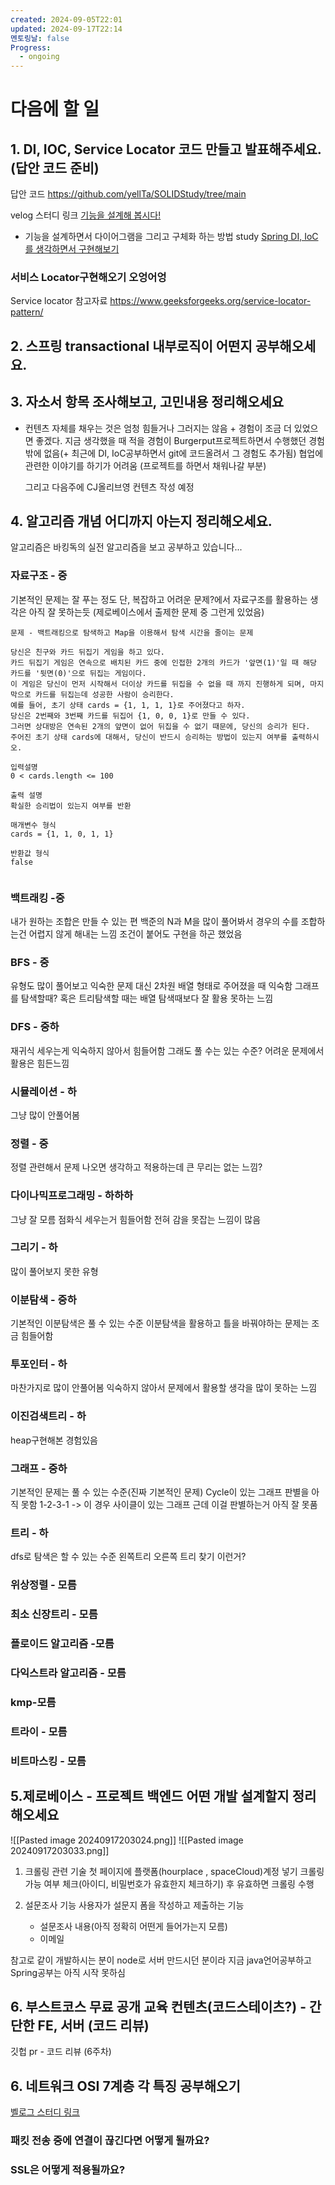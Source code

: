 ```yaml
---
created: 2024-09-05T22:01
updated: 2024-09-17T22:14
멘토링날: false
Progress:
  - ongoing
---
```

# 다음에 할 일

## 1. DI, IOC, Service Locator 코드 만들고 발표해주세요. (답안 코드 준비)
답안 코드
https://github.com/yellTa/SOLIDStudy/tree/main

velog 스터디 링크
[기능을 설계해 봅시다!](https://velog.io/@bbubboru22/%EA%B8%B0%EB%8A%A5%EC%9D%84-%EC%84%A4%EA%B3%84%ED%95%B4%EB%B4%85%EC%8B%9C%EB%8B%A4)
 - 기능을 설계하면서 다이어그램을 그리고 구체화 하는 방법 study
[Spring DI, IoC를 생각하면서 구현해보기](https://velog.io/@bbubboru22/Spring-Di-IoC%EB%A5%BC-%EC%83%9D%EA%B0%81%ED%95%B4%EB%B3%B4%EB%A9%B4%EC%84%9C-%EA%B5%AC%ED%98%84%ED%95%B4%EB%B3%B4%EA%B8%B0)

### 서비스 Locator구현해오기 오엉어엉

Service locator 참고자료
https://www.geeksforgeeks.org/service-locator-pattern/

## 2. 스프링 transactional 내부로직이 어떤지 공부해오세요. 
## 3. 자소서 항목 조사해보고, 고민내용 정리해오세요
 - 컨텐츠 자체를 채우는 것은 엄청 힘들거나 그러지는 않음 + 경험이 조금 더 있었으면 좋겠다.
   지금 생각했을 때 적을 경험이 Burgerput프로젝트하면서 수행했던 경험 밖에 없음(+ 최근에 DI, IoC공부하면서 git에 코드올려서 그 경험도 추가됨)
   협업에 관련한 이야기를 하기가 어려움 (프로젝트를 하면서 채워나갈 부분)
   
   그리고 다음주에 CJ올리브영 컨텐츠 작성 예정 
## 4. 알고리즘 개념 어디까지 아는지 정리해오세요.
알고리즘은 바킹독의 실전 알고리즘을 보고 공부하고 있습니다...


### 자료구조 - 중
기본적인 문제는 잘 푸는 정도
단, 복잡하고 어려운 문제?에서 자료구조를 활용하는 생각은 아직 잘 못하는듯
(제로베이스에서 출제한 문제 중 그런게 있었음)
``` text
문제 - 백트래킹으로 탐색하고 Map을 이용해서 탐색 시간을 줄이는 문제

당신은 친구와 카드 뒤집기 게임을 하고 있다.
카드 뒤집기 게임은 연속으로 배치된 카드 중에 인접한 2개의 카드가 '앞면(1)'일 때 해당 카드를 '뒷면(0)'으로 뒤집는 게임이다.
이 게임은 당신이 먼저 시작해서 더이상 카드를 뒤집을 수 없을 때 까지 진행하게 되며, 마지막으로 카드를 뒤집는데 성공한 사람이 승리한다.
예를 들어, 초기 상태 cards = {1, 1, 1, 1}로 주어졌다고 하자.
당신은 2번째와 3번째 카드를 뒤집어 {1, 0, 0, 1}로 만들 수 있다.
그러면 상대방은 연속된 2개의 앞면이 없어 뒤집을 수 없기 때문에, 당신의 승리가 된다.
주어진 초기 상태 cards에 대해서, 당신이 반드시 승리하는 방법이 있는지 여부를 출력하시오.

입력설명
0 < cards.length <= 100

출력 설명
확실한 승리법이 있는지 여부를 반환

매개변수 형식
cards = {1, 1, 0, 1, 1}

반환값 형식
false


```

### 백트래킹 -중
내가 원하는 조합은 만들 수 있는 편
백준의 N과 M을 많이 풀어봐서 경우의 수를 조합하는건 어렵지 않게 해내는 느낌
조건이 붙어도 구현을 하곤 했었음

### BFS - 중
유형도 많이 풀어보고 익숙한 문제
대신 2차원 배열 형태로 주어졌을 때 익숙함
그래프를 탐색할때? 혹은 트리탐색할 때는 배열 탐색때보다 잘 활용 못하는 느낌

### DFS - 중하
재귀식 세우는게 익숙하지 않아서 힘들어함 그래도 풀 수는 있는 수준? 어려운 문제에서 활용은 힘든느낌

### 시뮬레이션 - 하
그냥 많이 안풀어봄

### 정렬 - 중
정렬 관련해서 문제 나오면 생각하고 적용하는데 큰 무리는 없는 느낌?

### 다이나믹프로그래밍 - 하하하
그냥 잘 모름 점화식 세우는거 힘들어함
전혀 감을 못잡는 느낌이 많음

### 그리기 - 하
많이 풀어보지 못한 유형 

### 이분탐색 - 중하
기본적인 이분탐색은 풀 수 있는 수준 이분탐색을 활용하고 틀을 바꿔야하는 문제는 조금 힘들어함

### 투포인터 - 하
마찬가지로 많이 안풀어봄 익숙하지 않아서 문제에서 활용할 생각을 많이 못하는 느낌

### 이진검색트리 - 하
heap구현해본 경험있음 

### 그래프 - 중하
기본적인 문제는 풀 수 있는 수준(진짜 기본적인 문제)
Cycle이 있는 그래프 판별을 아직 못함 1-2-3-1 -> 이 경우 사이클이 있는 그래프 근데 이걸 판별하는거 아직 잘 못품

### 트리 - 하
dfs로 탐색은 할 수 있는 수준 왼쪽트리 오른쪽 트리 찾기 이런거?

### 위상정렬 - 모름
### 최소 신장트리 - 모름
### 플로이드 알고리즘 -모름
### 다익스트라 알고리즘 - 모름
### kmp-모름
### 트라이 - 모름 
### 비트마스킹 - 모름




## 

## 5.제로베이스 - 프로젝트 백엔드 어떤 개발 설계할지 정리해오세요
![[Pasted image 20240917203024.png]]
![[Pasted image 20240917203033.png]]

1. 크롤링 관련 기술
   첫 페이지에 플랫폼(hourplace , spaceCloud)계정 넣기
   크롤링 가능 여부 체크(아이디, 비밀번호가 유효한지 체크하기) 후 유효하면 크롤링 수행

2. 설문조사 기능
   사용자가 설문지 폼을 작성하고 제출하는 기능
   
   - 설문조사 내용(아직 정확히 어떤게 들어가는지 모름)
   - 이메일

참고로 같이 개발하시는 분이 node로 서버 만드시던 분이라
지금 java언어공부하고 Spring공부는 아직 시작 못하심
## 6. 부스트코스 무료 공개 교육 컨텐츠(코드스테이츠?) - 간단한 FE, 서버 (코드 리뷰) 

깃헙 pr - 코드 리뷰 (6주차)
## 6. 네트워크 OSI 7계층 각 특징 공부해오기

[벨로그 스터디 링크](https://velog.io/@bbubboru22/OSI-7-%EA%B3%84%EC%B8%B5%EC%9D%B4%EB%9E%80)
### 패킷 전송 중에 연결이 끊긴다면 어떻게 될까요?
### SSL은 어떻게 적용될까요?

